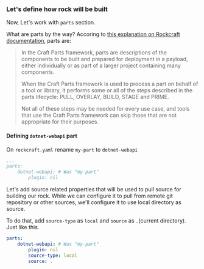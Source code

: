### Let's define how rock will be built

Now, Let's work with `parts` section.

What are parts by the way? Accoring to [this explanation on Rockcraft documentation](https://documentation.ubuntu.com/rockcraft/en/stable/common/craft-parts/explanation/parts.html), parts are:

>In the Craft Parts framework, parts are descriptions of the components to be built and prepared for deployment in a payload, either individually or as part of a larger project containing many components.
>
>When the Craft Parts framework is used to process a part on behalf of a tool or library, it performs some or all of the steps described in the parts lifecycle: PULL, OVERLAY, BUILD, STAGE and PRIME.
>
>Not all of these steps may be needed for every use case, and tools that use the Craft Parts framework can skip those that are not appropriate for their purposes.

#### Defining `dotnet-webapi` part

On `rockcraft.yaml` rename `my-part` to `dotnet-webapi`

```yaml
...
parts:
    dotnet-webapi: # Was "my-part"
        plugin: nil
```        

Let's add source related properties that will be used to pull source for building our rock. While we can configure it to pull from remote git repository or other sources, we'll configure it to use local directory as source.

To do that, add `source-type` as `local` and `source` as `.`(current directory). Just like this.

```yaml
parts:
    dotnet-webapi: # Was "my-part"
        plugin: nil
        source-type: local
        source: .
```